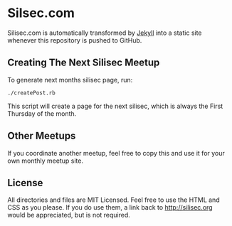# Silsec.com

Silisec.com is automatically transformed by [Jekyll](http://github.com/mojombo/jekyll) into a static site whenever this repository is pushed to GitHub.

## Creating The Next Silisec Meetup

To generate next months silisec page, run:

	./createPost.rb

This script will create a page for the next silisec, which is always the First Thursday of the month.

## Other Meetups

If you coordinate another meetup, feel free to copy this and use it for your own monthly meetup site.

## License

All directories and files are MIT Licensed. Feel free to use the HTML and CSS as you please. If you do use them, a link back to http://silisec.org would be appreciated, but is not required.

